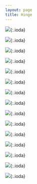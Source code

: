 ```yaml
---
layout: page 
title: Hinge
---
```


![](images/hinge/hinge-1.jpeg){:.ioda}


![](images/hinge/hinge-2.jpeg){:.ioda}


![](images/hinge/hinge-3.jpeg){:.ioda}


![](images/hinge/hinge-4.jpeg){:.ioda}


![](images/hinge/hinge-5.jpeg){:.ioda}


![](images/hinge/hinge-6.jpeg){:.ioda}


![](images/hinge/hinge-7.jpeg){:.ioda}


![](images/hinge/hinge-8.jpeg){:.ioda}


![](images/hinge/hinge-9.jpeg){:.ioda}


![](images/hinge/hinge-10.jpeg){:.ioda}


![](images/hinge/hinge-11.jpeg){:.ioda}


![](images/hinge/hinge-12.jpeg){:.ioda}


![](images/hinge/hinge-13.jpeg){:.ioda}


![](images/hinge/hinge-14.jpeg){:.ioda}


![](images/hinge/hinge-15.jpeg){:.ioda}